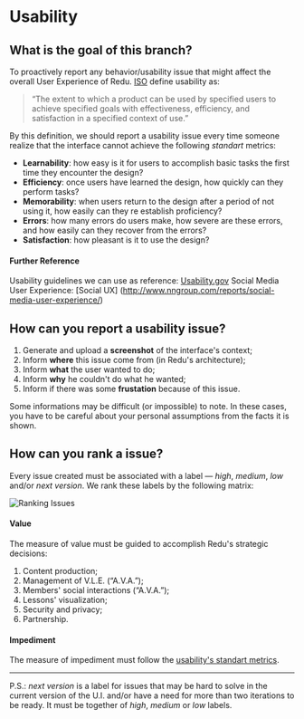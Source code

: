 # Usability
## What is the goal of this branch?
To proactively report any behavior/usability issue that might affect the overall User Experience of Redu. [ISO](http://www.iso.org/iso/home.html) define usability as: 
> “The extent to which a product can be used by specified users to achieve specified goals with effectiveness, efficiency, and satisfaction in a specified context of use.”

By this definition, we should report a usability issue every time someone realize that the interface cannot achieve the following *standart* metrics:
- **Learnability**: how easy is it for users to accomplish basic tasks the first time they encounter the design?
- **Efficiency**: once users have learned the design, how quickly can they perform tasks?
- **Memorability**: when users return to the design after a period of not using it, how easily can they re establish proficiency?
- **Errors**: how many errors do users make, how severe are these errors, and how easily can they recover from the errors?
- **Satisfaction**: how pleasant is it to use the design?

#### Further Reference
Usability guidelines we can use as reference: [Usability.gov](http://guidelines.usability.gov/)
Social Media User Experience: [Social UX] (http://www.nngroup.com/reports/social-media-user-experience/)

## How can you report a usability issue?

1. Generate and upload a **screenshot** of the interface's context;
2. Inform **where** this issue come from (in Redu's architecture);
3. Inform **what** the user wanted to do;
4. Inform **why** he couldn't do what he wanted;
5. Inform if there was some **frustation** because of this issue.

Some informations may be difficult (or impossible) to note. In these cases, you have to be careful about your personal assumptions from the facts it is shown.
## How can you rank a issue?
Every issue created must be associated with a label — _high_, _medium_, _low_ and/or _next version_.  We rank these labels by the following matrix:

![Ranking Issues](https://dl.dropboxusercontent.com/u/13659411/Ranking-Issues.png)

#### Value
The measure of value must be guided to accomplish Redu's strategic decisions:

1. Content production;
2. Management of V.L.E. (“A.V.A.”);
3. Members' social interactions (“A.V.A.”);
4. Lessons' visualization;
5. Security and privacy;
6. Partnership.

#### Impediment
The measure of impediment must follow the [usability's standart metrics](https://github.com/redu/usability/blob/master/README.md#what-is-the-goal-of-this-branch).

***

P.S.: *next version* is a label for issues that may be hard to solve in the current version of the U.I. and/or have a need for more than two iterations to be ready. It must be together of _high_, _medium_ or _low_ labels.
